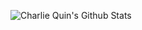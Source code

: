 ![Charlie Quin's Github Stats](https://github-readme-stats.vercel.app/api?username=charliequin&count_private=true&show_icons=true&title_color=ffffff&bg_color=0e0e0e&text_color=ffffff&icon_color=21de9a&hide_title=true&include_all_commits=true)
